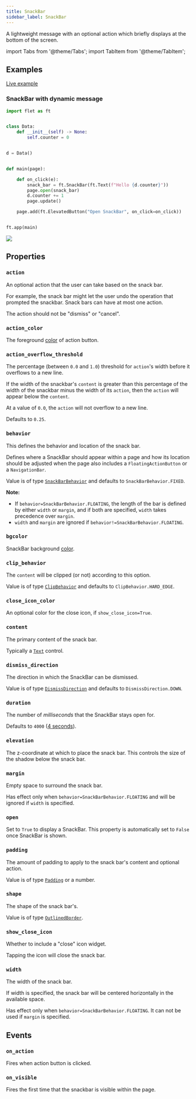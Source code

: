 ```yaml
---
title: SnackBar
sidebar_label: SnackBar
---
```


A lightweight message with an optional action which briefly displays at the bottom of the screen.

import Tabs from '@theme/Tabs';
import TabItem from '@theme/TabItem';

## Examples

[Live example](https://flet-controls-gallery.fly.dev/dialogs/snackbar)

### SnackBar with dynamic message

<Tabs groupId="language">
  <TabItem value="python" label="Python" default>

```python
import flet as ft


class Data:
    def __init__(self) -> None:
        self.counter = 0


d = Data()


def main(page):

    def on_click(e):
        snack_bar = ft.SnackBar(ft.Text(f"Hello {d.counter}"))
        page.open(snack_bar)
        d.counter += 1
        page.update()

    page.add(ft.ElevatedButton("Open SnackBar", on_click=on_click))


ft.app(main)
```
  </TabItem>
</Tabs>

<img src="/img/docs/controls/snackbar/snackbar-with-custom-content.gif" className="screenshot-40"/>

## Properties

### `action`

An optional action that the user can take based on the snack bar.

For example, the snack bar might let the user undo the operation that prompted the snackbar. Snack bars can have at most one action.

The action should not be "dismiss" or "cancel".

### `action_color`

The foreground [color](/docs/reference/colors) of action button.

### `action_overflow_threshold`

The percentage (between `0.0` and `1.0`) threshold for `action`'s width before it overflows to a new line.

If the width of the snackbar's `content` is greater than this percentage of the width of the snackbar minus the width of
its `action`, then the `action` will appear below the `content`.

At a value of `0.0`, the `action` will not overflow to a new line.

Defaults to `0.25`.

### `behavior`

This defines the behavior and location of the snack bar.

Defines where a SnackBar should appear within a page and how its location should be adjusted when the page also includes a `FloatingActionButton` or a `NavigationBar`.

Value is of type [`SnackBarBehavior`](/docs/reference/types/snackbarbehavior) and defaults to `SnackBarBehavior.FIXED`.

**Note:**

* If `behavior=SnackBarBehavior.FLOATING`, the length of the bar is defined by either `width` or `margin`, and if both
  are specified, `width` takes precedence over `margin`.
* `width` and `margin` are ignored if `behavior!=SnackBarBehavior.FLOATING`.

### `bgcolor`

SnackBar background [color](/docs/reference/colors).

### `clip_behavior`

The `content` will be clipped (or not) according to this option.

Value is of type [`ClipBehavior`](/docs/reference/types/clipbehavior) and defaults to `ClipBehavior.HARD_EDGE`.

### `close_icon_color`

An optional color for the close icon, if `show_close_icon=True`.

### `content`

The primary content of the snack bar.

Typically a [`Text`](/docs/controls/text) control.

### `dismiss_direction`

The direction in which the SnackBar can be dismissed.

Value is of type [`DismissDirection`](/docs/reference/types/dismissdirection) and defaults to `DismissDirection.DOWN`.

### `duration`

The number of *milliseconds* that the SnackBar stays open for.

Defaults to `4000` ([4 seconds](https://api.flutter.dev/flutter/material/SnackBar/duration.html)).

### `elevation`

The z-coordinate at which to place the snack bar. This controls the size of the shadow below the snack bar.

### `margin`

Empty space to surround the snack bar.

Has effect only when `behavior=SnackBarBehavior.FLOATING` and will be ignored if `width` is specified.

### `open`

Set to `True` to display a SnackBar. This property is automatically set to `False` once SnackBar is shown.

### `padding`

The amount of padding to apply to the snack bar's content and optional action.

Value is of type [`Padding`](/docs/reference/types/padding) or a number.

### `shape`

The shape of the snack bar's. 

Value is of type [`OutlinedBorder`](/docs/reference/types/outlinedborder).

### `show_close_icon`

Whether to include a "close" icon widget.

Tapping the icon will close the snack bar.

### `width`

The width of the snack bar.

If width is specified, the snack bar will be centered horizontally in the available space.

Has effect only when `behavior=SnackBarBehavior.FLOATING`. It can not be used if `margin` is specified.

## Events

### `on_action`

Fires when action button is clicked.

### `on_visible`

Fires the first time that the snackbar is visible within the page.
